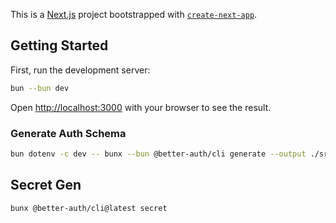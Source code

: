 This is a [Next.js](https://nextjs.org) project bootstrapped with [`create-next-app`](https://nextjs.org/docs/app/api-reference/create-next-app).

## Getting Started

First, run the development server:

```bash
bun --bun dev
```

Open [http://localhost:3000](http://localhost:3000) with your browser to see the result.

### Generate Auth Schema

```bash
bun dotenv -c dev -- bunx --bun @better-auth/cli generate --output ./src/db/schema.ts
```

## Secret Gen

```bash
bunx @better-auth/cli@latest secret
```
